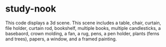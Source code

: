# study-nook
This code displays a 3d scene.
This scene includes a table, chair, curtain, file holder, curtain rod, bookshelf, multiple books, multiple candlesticks, a basebaord, crown molding, a fan, a rug, pens, a pen holder, plants (ferns and trees), papers, a window, and a framed painting.
